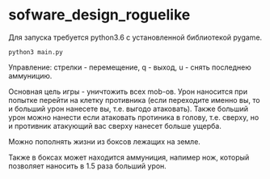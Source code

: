 # sofware_design_roguelike

Для запуска требуется python3.6 c установленной библиотекой pygame.

```python3 main.py```

Управление:
стрелки - перемещение,
q - выход, u - снять последнею аммуницию.

Основная цель игры - уничтожить всех mob-ов.
Урон наносится при попытке перейти на клетку противника (если переходите именно вы, то и больший урон нанесете вы, 
т.е. выгодо атаковать).
Также больший урон можно нанести если атаковать протиника в голову, т.е. сверху, но и противник атакующий вас сверху
нанесет больше ущерба.

Можно пополнять жизни из боксов лежащих на земле.

Также в боксах может находится аммуниция, напимер нож, который позволяет наносить в 1.5 раза больший урон.

